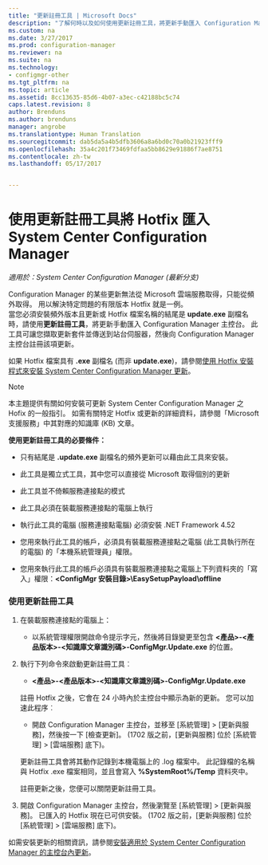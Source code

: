 ```yaml
---
title: "更新註冊工具 | Microsoft Docs"
description: "了解何時以及如何使用更新註冊工具，將更新手動匯入 Configuration Manager 主控台。"
ms.custom: na
ms.date: 3/27/2017
ms.prod: configuration-manager
ms.reviewer: na
ms.suite: na
ms.technology:
- configmgr-other
ms.tgt_pltfrm: na
ms.topic: article
ms.assetid: 8cc13635-85d6-4b07-a3ec-c42188bc5c74
caps.latest.revision: 8
author: Brenduns
ms.author: brenduns
manager: angrobe
ms.translationtype: Human Translation
ms.sourcegitcommit: dab5da5a4b5dfb3606a8a6bd0c70a0b21923fff9
ms.openlocfilehash: 35a4c201f73469fdfaa5bb8629e91886f7ae8751
ms.contentlocale: zh-tw
ms.lasthandoff: 05/17/2017


---
```

# <a name="use-the-update-registration-tool-to-import-hotfixes-to-system-center-configuration-manager"></a>使用更新註冊工具將 Hotfix 匯入 System Center Configuration Manager

*適用於：System Center Configuration Manager (最新分支)*

Configuration Manager 的某些更新無法從 Microsoft 雲端服務取得，只能從頻外取得。 用以解決特定問題的有限版本 Hotfix 就是一例。   
當您必須安裝頻外版本且更新或 Hotfix 檔案名稱的結尾是 **update.exe** 副檔名時，請使用**更新註冊工具**，將更新手動匯入 Configuration Manager 主控台。 此工具可讓您擷取更新套件並傳送到站台伺服器，然後向 Configuration Manager 主控台註冊該項更新。  

 如果 Hotfix 檔案具有 **.exe** 副檔名 (而非 **update.exe**)，請參閱[使用 Hotfix 安裝程式來安裝 System Center Configuration Manager 更新](../../../core/servers/manage/use-the-hotfix-installer-to-install-updates.md)。  

> [!NOTE]  
>  本主題提供有關如何安裝可更新 System Center Configuration Manager 之 Hofix 的一般指引。 如需有關特定 Hotfix 或更新的詳細資料，請參閱「Microsoft 支援服務」中其對應的知識庫 (KB) 文章。  

 **使用更新註冊工具的必要條件：**  

-   只有結尾是 **.update.exe** 副檔名的頻外更新可以藉由此工具來安裝。  

-   此工具是獨立式工具，其中您可以直接從 Microsoft 取得個別的更新  

-   此工具並不倚賴服務連接點的模式  

-   此工具必須在裝載服務連接點的電腦上執行  

-   執行此工具的電腦 (服務連接點電腦) 必須安裝 .NET Framework 4.52  

-   您用來執行此工具的帳戶，必須具有裝載服務連接點之電腦 (此工具執行所在的電腦) 的「本機系統管理員」權限。  

-   您用來執行此工具的帳戶必須具有裝載服務連接點之電腦上下列資料夾的「寫入」權限：**&lt;ConfigMgr 安裝目錄\>\EasySetupPayload\offline**  

### <a name="to-use-the-update-registration-tool"></a>使用更新註冊工具  

1.  在裝載服務連接點的電腦上：  

    -   以系統管理權限開啟命令提示字元，然後將目錄變更至包含 **&lt;產品\>-&lt;產品版本\>-&lt;知識庫文章識別碼\>-ConfigMgr.Update.exe** 的位置。  

2.  執行下列命令來啟動更新註冊工具︰  

    -   **&lt;產品\>-&lt;產品版本\>-&lt;知識庫文章識別碼\>-ConfigMgr.Update.exe**  

    註冊 Hotfix 之後，它會在 24 小時內於主控台中顯示為新的更新。  您可以加速此程序︰

    - 開啟 Configuration Manager 主控台，並移至 [系統管理] > [更新與服務]，然後按一下 [檢查更新]。 (1702 版之前，[更新與服務] 位於 [系統管理] > [雲端服務] 底下)。 

    更新註冊工具會將其動作記錄到本機電腦上的 .log 檔案中。 此記錄檔的名稱與 Hotfix .exe 檔案相同，並且會寫入 **%SystemRoot%/Temp** 資料夾中。  

     註冊更新之後，您便可以關閉更新註冊工具。  

3.  開啟 Configuration Manager 主控台，然後瀏覽至 [系統管理] > [更新與服務]。 已匯入的 Hotfix 現在已可供安裝。 (1702 版之前，[更新與服務] 位於 [系統管理] > [雲端服務] 底下)。

 如需安裝更新的相關資訊，請參閱[安裝適用於 System Center Configuration Manager 的主控台內更新](../../../core/servers/manage/install-in-console-updates.md)。  

